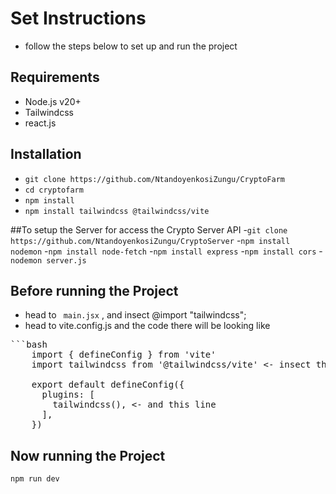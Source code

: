 # Set Instructions

- follow the steps below to set up and run the project

## Requirements
- Node.js v20+
- Tailwindcss
- react.js

## Installation
- ```git clone https://github.com/NtandoyenkosiZungu/CryptoFarm ```
- ```cd cryptofarm```
- ```npm install```
- ```npm install tailwindcss @tailwindcss/vite```

##To setup the Server for access the Crypto Server API
-```git clone https://github.com/NtandoyenkosiZungu/CryptoServer```
-```npm install nodemon```
-```npm install node-fetch```
-```npm install express```
-```npm install cors```
-```nodemon server.js```

## Before running the Project

- head to ``` main.jsx``` , and insect @import "tailwindcss";
- head to vite.config.js and the code there  will be looking like 
<pre>```bash
    import { defineConfig } from 'vite'
    import tailwindcss from '@tailwindcss/vite' <- insect this line
    
    export default defineConfig({
      plugins: [
        tailwindcss(), <- and this line
      ],
    })
</pre>

## Now running the Project

```npm run dev```
